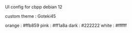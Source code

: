 UI config for cbpp debian 12


custom theme : Goteki45


orange : #ffb859
pink : #ff1a8a
dark : #222222
white : #ffffff
